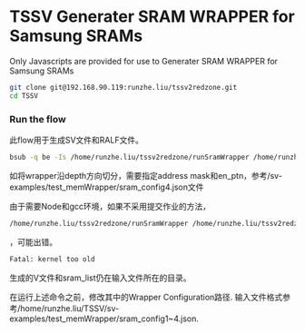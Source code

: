 # TSSV  Generater SRAM WRAPPER for Samsung SRAMs

Only Javascripts are provided for use to Generater SRAM WRAPPER for Samsung SRAMs

```bash
git clone git@192.168.90.119:runzhe.liu/tssv2redzone.git
cd TSSV
```

### Run the flow
此flow用于生成SV文件和RALF文件。
```bash
bsub -q be -Is /home/runzhe.liu/tssv2redzone/runSramWrapper /home/runzhe.liu/tssv2redzone/sv-examples/test_memWrapper/sram_config1.json 
```

如将wrapper沿depth方向切分，需要指定address mask和en_ptn，参考/sv-examples/test_memWrapper/sram_config4.json文件

由于需要Node和gcc环境，如果不采用提交作业的方法，
```bash
/home/runzhe.liu/tssv2redzone/runSramWrapper /home/runzhe.liu/tssv2redzone/sv-examples/test_memWrapper/sram_config1.json 
```
，可能出错。
```bash
Fatal: kernel too old
```
生成的V文件和sram_list仍在输入文件所在的目录。

在运行上述命令之前，修改其中的Wrapper Configuration路径.
输入文件格式参考/home/runzhe.liu/TSSV/sv-examples/test_memWrapper/sram_config1~4.json.



